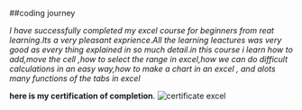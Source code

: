 ##coding journey

*I have successfully completed my excel course for beginners from reat learning*.*Its a very pleasant exprience*.*All the learning leactures was very good as every thing explained in so much detail*.*in this course i learn how to add,move the cell ,how to select the range in excel,how we can do difficult calculations in an easy way,how to make a chart in an excel , and alots many functions of the tabs in excel*

**here is my certification of completion**. 
![certificate excel](https://github.com/user-attachments/assets/cd708622-0714-4f8c-acb8-614c23b3a2db)
